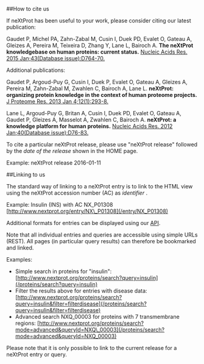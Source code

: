 ##How to cite us

If neXtProt has been useful to your work, please consider citing our latest publication:

Gaudet P, Michel PA, Zahn-Zabal M, Cusin I, Duek PD, Evalet O, Gateau A, Gleizes A, Pereira M, Teixeira D, Zhang Y, Lane L, Bairoch A.
**The neXtProt knowledgebase on human proteins: current status.**
[Nucleic Acids Res. 2015 Jan;43(Database issue):D764-70.](http://dx.doi.org/doi:10.1093/nar/gku1178)

Additional publications:

Gaudet P, Argoud-Puy G, Cusin I, Duek P, Evalet O, Gateau A, Gleizes A, Pereira M, Zahn-Zabal M, Zwahlen C, Bairoch A, Lane L.
**neXtProt: organizing protein knowledge in the context of human proteome projects.**
[J Proteome Res. 2013 Jan 4;12(1):293-8.](http://dx.doi.org/doi:10.1021/pr300830v)

Lane L, Argoud-Puy G, Britan A, Cusin I, Duek PD, Evalet O, Gateau A, Gaudet P, Gleizes A, Masselot A, Zwahlen C, Bairoch A.
**neXtProt: a knowledge platform for human proteins.**
[Nucleic Acids Res. 2012 Jan;40(Database issue):D76-83.](http://dx.doi.org/doi:10.1093/nar/gkr1179)

To cite a particular neXtProt release, please use "neXtProt release" followed by the _date of the release_ shown in the HOME page. 

Example: neXtProt release 2016-01-11

##Linking to us

The standard way of linking to a neXtProt entry is to link to the HTML view using the neXtProt accession number (AC) as _identifier_ .

Example:  Insulin (INS)  with AC NX_P01308 [http://www.nextprot.org/entry/NX\_P01308](/entry/NX_P01308)

Additional formats for entries can be displayed using our [API](https://api.nextprot.org/).

Note that all individual entries and queries are accessible using simple URLs (REST). All pages (in particular query results) can therefore be bookmarked and linked. 

Examples:

* Simple search in proteins for "insulin": [http://www.nextprot.org/proteins/search?query=insulin](/proteins/search?query=insulin)
* Filter the results above for entries with disease data: [http://www.nextprot.org/proteins/search?query=insulin&filter=filterdisease](/proteins/search?query=insulin&filter=filterdisease)
* Advanced search NXQ\_00003 for proteins with 7 transmembrane regions: [http://www.nextprot.org/proteins/search?mode=advanced&queryId=NXQ\_00003](/proteins/search?mode=advanced&queryId=NXQ_00003)

Please note that it is only possible to link to the current release for a neXtProt entry or query.
